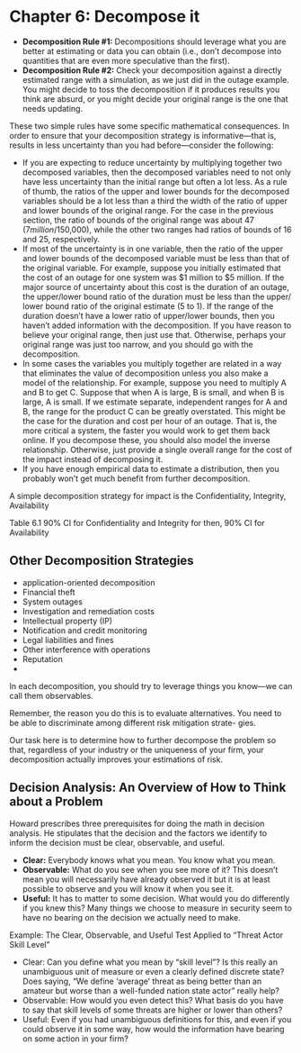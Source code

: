 # Chapter 6: Decompose it


* **Decomposition Rule #1:** Decompositions should leverage what you are better at estimating or data you can obtain (i.e., don’t decompose into quantities that are even more speculative than the first).
* **Decomposition Rule #2:** Check your decomposition against a directly estimated range with a simulation, as we just did in the outage example. You might decide to toss the decomposition if it produces results you think are absurd, or you might decide your original range is the one that needs updating.

These two simple rules have some specific mathematical consequences. In order to ensure that your decomposition strategy is informative—that is, results in less uncertainty than you had before—consider the following:
* If you are expecting to reduce uncertainty by multiplying together two decomposed variables, then the decomposed variables need to not only have less uncertainty than the initial range but often a lot less. As a rule of thumb, the ratios of the upper and lower bounds for the decomposed variables should be a lot less than a third the width of the ratio of upper and lower bounds of the original range. For the case in the previous section, the ratio of bounds of the original range was about 47 ($7 million/$150,000), while the other two ranges had ratios of bounds of 16 and 25, respectively.
* If most of the uncertainty is in one variable, then the ratio of the upper and lower bounds of the decomposed variable must be less than that of the original variable. For example, suppose you initially estimated that the cost of an outage for one system was $1 million to $5 million. If the major source of uncertainty about this cost is the duration of an outage, the upper/lower bound ratio of the duration must be less than the upper/ lower bound ratio of the original estimate (5 to 1). If the range of the duration doesn’t have a lower ratio of upper/lower bounds, then you haven’t added information with the decomposition. If you have reason to believe your original range, then just use that. Otherwise, perhaps your original range was just too narrow, and you should go with the decomposition.
* In some cases the variables you multiply together are related in a way that eliminates the value of decomposition unless you also make a model of the relationship. For example, suppose you need to multiply A and B to get C. Suppose that when A is large, B is small, and when B is large, A is small. If we estimate separate, independent ranges for A and B, the range for the product C can be greatly overstated. This might be the case for the duration and cost per hour of an outage. That is, the more critical a system, the faster you would work to get them back online. If you decompose these, you should also model the inverse relationship. Otherwise, just provide a single overall range for the cost of the impact instead of decomposing it.
* If you have enough empirical data to estimate a distribution, then you probably won’t get much benefit from further decomposition.


A simple decomposition strategy for impact is the Confidentiality, Integrity, Availability

Table 6.1
90% CI for Confidentiality and Integrity for 
then, 90% CI for Availability

## Other Decomposition Strategies

* application-oriented decomposition
* Financial theft
* System outages
* Investigation and remediation costs
* Intellectual property (IP)
* Notification and credit monitoring
* Legal liabilities and fines
* Other interference with operations
* Reputation
* 


In each decomposition, you should try to leverage things you know—we can call them observables.

Remember, the reason you do this is to evaluate alternatives. You need to be able to discriminate among different risk mitigation strate- gies.

Our task here is to determine how to further decompose the problem so that, regardless of your industry or the uniqueness of your firm, your decomposition actually improves your estimations of risk.

## Decision Analysis: An Overview of How to Think about a Problem

Howard prescribes three prerequisites for doing the math in decision analysis. He stipulates that the decision and the factors we identify to inform the decision must be clear, observable, and useful.

* **Clear:** Everybody knows what you mean. You know what you mean.
* **Observable:** What do you see when you see more of it? This doesn’t mean you will necessarily have already observed it but it is at least possible to observe and you will know it when you see it.
* **Useful:** It has to matter to some decision. What would you do differently if you knew this? Many things we choose to measure in security seem to
have no bearing on the decision we actually need to make.

Example: The Clear, Observable, and Useful Test Applied to “Threat Actor Skill Level”
* Clear: Can you define what you mean by “skill level”? Is this really an unambiguous unit of measure or even a clearly defined discrete state? Does saying, “We define ‘average’ threat as being better than an amateur but worse than a well-funded nation state actor” really help?
* Observable: How would you even detect this? What basis do you have to say that skill levels of some threats are higher or lower than others?
* Useful: Even if you had unambiguous definitions for this, and even if you could observe it in some way, how would the information have bearing on some action in your firm?
